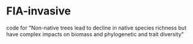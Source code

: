 # FIA-invasive
code for "Non-native trees lead to decline in native species richness but have complex impacts on biomass and phylogenetic and trait diversity"
